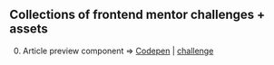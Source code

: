 ## Collections of frontend mentor challenges + assets

0. Article preview component => [Codepen](https://codepen.io/ljc-dev/pen/wvMyMmX?editors=1000) | [challenge](https://www.frontendmentor.io/challenges/article-preview-component-dYBN_pYFT)
